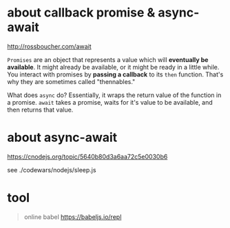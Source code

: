 # about callback promise & async-await
http://rossboucher.com/await

`Promises` are an object that represents a value which will **eventually be available**. It might already be available, or it might be ready in a little while.
You interact with promises by **passing a callback** to its `then` function. That's why they are sometimes called "thennables."

What does `async` do? Essentially, it wraps the return value of the function in a promise.
`await` takes a promise, waits for it's value to be available, and then returns that value.

# about async-await
https://cnodejs.org/topic/5640b80d3a6aa72c5e0030b6

see ./codewars/nodejs/sleep.js

# tool
>online babel https://babeljs.io/repl
